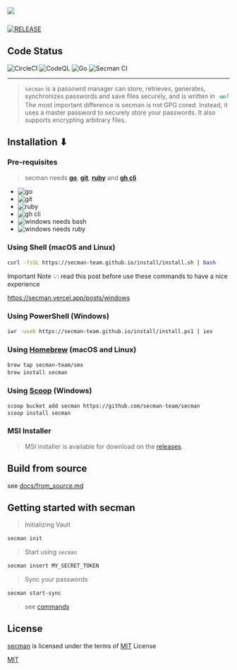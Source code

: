 # [<img src="https://github.com/secman-team/secman/blob/main/.github/assets/secman.svg" width="300" align="center">][smUrl]

[![RELEASE](https://img.shields.io/github/v/release/secman-team/secman?style=for-the-badge)](https://github.com/secman-team/secman/releases/latest)

## Code Status

![CircleCI](https://circleci.com/gh/secman-team/secman.svg?style=svg)
![CodeQL](https://img.shields.io/github/workflow/status/secman-team/secman/CodeQL?color=blue&label=CodeQL%20Build&logo=github&style=for-the-badge)
![Go](https://img.shields.io/github/workflow/status/secman-team/secman/Go%20CI?color=blue&label=Go%20Build&logo=go&style=for-the-badge)
![Secman CI](https://img.shields.io/github/workflow/status/secman-team/secman/Secman%20CI?color=blue&label=Secman%20CI&logo=github-actions&logoColor=white&style=for-the-badge)

---

> `secman` is a passowrd manager can store, retrieves, generates, synchronizes passwords and save files securely, and is written in [<img src=".github/assets/go.svg" width="23" align="center">][smUrl]! The most important difference is secman is not GPG cored. Instead, it uses a master password to securely store your passwords. It also supports encrypting arbitrary files.

## Installation ⬇

### Pre-requisites

> secman needs [**go**][goUrl], [**git**](https://git-scm.com), [**ruby**](https://www.ruby-lang.org) and [**gh cli**](https://cli.github.com)

- ![go](https://img.shields.io/static/v1?label=%20&message=v1.11%20and%20above&color=9cf&logo=go&style=for-the-badge)
- ![git](https://img.shields.io/static/v1?label=%20&message=git&color=9cf&logo=git&style=for-the-badge)
- ![ruby](https://img.shields.io/static/v1?label=%20&message=ruby&color=9cf&logo=ruby&logoColor=red&style=for-the-badge)
- ![gh cli](https://img.shields.io/static/v1?label=%20&message=gh%20cli&color=9cf&logo=github&logoColor=black&style=for-the-badge)
- ![windows needs bash](https://img.shields.io/static/v1?label=%20&message=windows%20needs%20bash&color=9cf&logo=gnu-bash&logoColor=black&style=for-the-badge)
- ![windows needs ruby](https://img.shields.io/static/v1?label=%20&message=also%20windows%20needs%20ruby&color=9cf&logo=ruby&logoColor=red&style=for-the-badge)

### Using Shell (macOS and Linux)

```sh
curl -fsSL https://secman-team.github.io/install/install.sh | bash
```

Important Note 💡: read this post before use these commands to have a nice experience

https://secman.vercel.app/posts/windows

### Using PowerShell (Windows)

```sh
iwr -useb https://secman-team.github.io/install/install.ps1 | iex
```

### Using [Homebrew](https://brew.sh) (macOS and Linux)

```sh
brew tap secman-team/smx
brew install secman
```

### Using [Scoop](https://scoop.sh) (Windows)

```pwsh
scoop bucket add secman https://github.com/secman-team/secman
scoop install secman
```

### MSI Installer

> MSI installer is available for download on the [releases](https://github.com/secman-team/secman/releases/latest).

## Build from source

see [docs/from_source.md](https://github.com/secman-team/secman/blob/main/docs/from_source.md)

## Getting started with secman

> Initializing Vault

```sh
secman init
```

> Start using `secman`

```sh
secman insert MY_SECRET_TOKEN
```

> Sync your passwords

```sh
secman start-sync
```

> see [commands](https://github.com/secman-team/secman/blob/main/docs/commands.md)

## License

[secman][smUrl] is licensed under the terms of [MIT][mitUrl] License

[MIT][mitUrl]

[goUrl]: https://goland.org
[smUrl]: https://secman.vercel.app
[mitUrl]: https://github.com/abdfnx/secman/blob/main/LICENSE
